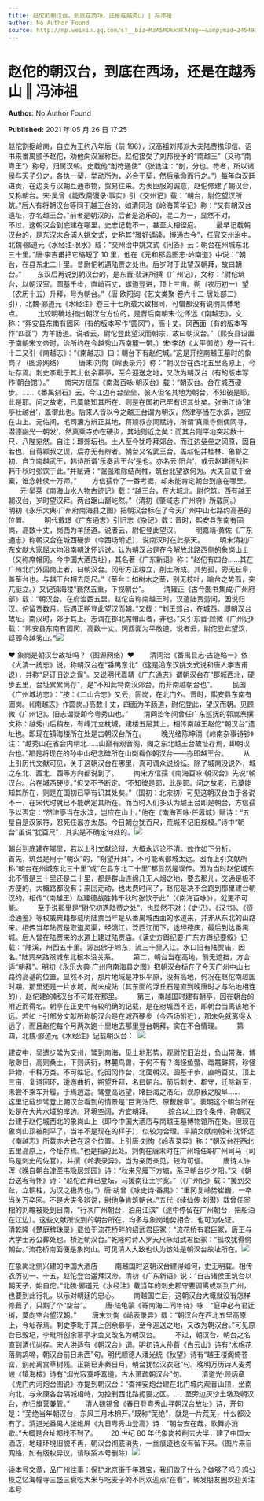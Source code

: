 ```yaml
---
title: 赵佗的朝汉台，到底在西场，还是在越秀山 ‖ 冯沛祖
author: No Author Found
source: http://mp.weixin.qq.com/s?__biz=MzA5MDkxNTA4Ng==&amp;mid=2454911076&amp;idx=1&amp;sn=c1d84d5d39fab8f14da1156a1766be37&amp;chksm=87a23005b0d5b9135190f335f9baf604576c5889e4fae1b412d9f5067823ef34728311c9b716#rd
---
```


# 赵佗的朝汉台，到底在西场，还是在越秀山 ‖ 冯沛祖

**Author:** No Author Found

**Published:** 2021 年 05 月 26 日 17:25

赵佗割据岭南，自立为王约八年后（前 196），汉高祖刘邦派大夫陆贾携印信、诏书来番禺颁予赵佗，劝他向汉室称臣。赵佗接受了刘邦授予的“南越王”（又称“南粤王”）称号，归属汉朝。史载他“剖符通使”（张铣注：“剖，分也。符者，所以诸侯与天子分之，各执一契，举动所为，必合于契，然后承命而行之。”）每年向汉廷进贡，在边关与汉朝互通市物，贸易往来。为表臣服的诚意，赵佗修建了朝汉台，又称朝台。宋·吴曾《能改斋漫录·事实》引《交州记》载：“朝台，尉佗望汉所筑。”后人有将朝汉台等同于越王台的，如清同治《岭海菁华记》称：“又有朝汉台遗址，亦名越王台。”前者是朝汉的，后者是游乐的，混二为一，显然不对。        不过，这朝汉台到底建在哪里，史志记载不一，甚至大相径庭。        最早记载朝汉台的，是东汉末合浦人姚文式，史称其“雅好诵读，博通古今”，任官交州治中。北魏·郦道元《水经注·泿水》载：“交州治中姚文式《问答》云：朝台在州城东北三十里。”唐·李吉甫把它缩短了 10 里，他在《元和郡县图志·岭南道》中说：“朝台，在县东北二十里。昔尉佗初遇陆贾之处也。后岁时于此望汉朝拜，故曰朝台。”        东汉后再说到朝汉台的，是东晋·裴渊所撰《广州记》，文称：“尉佗筑台，以朝汉室。圆基千步，直峭百丈，螺道登进，顶上三亩。朔（农历初一）望（农历十五）升拜，号为朝台。”（唐·欧阳询《艺文类聚·卷六十二·居处部二》引），北魏·郦道元《水经注》卷三十七所载大致相同，可惜都没有说明具体地点。        比较明确地指出朝汉台方位的，是晋后南朝宋·沈怀远《南越志》，文称：“熙安县东南有固冈（有的版本写作“圆冈”），高十丈。冈西面（有的版本写作“四面”）为羊肠道。说者云，尉佗登此望汉而朝宗，故曰朝汉台。”（熙安县设置于南朝宋文帝时，治所约在今越秀山西南麓一带。）宋·李昉《太平御览》卷一百七十二又引《南越志》：“《南越志》曰：朝台下有赵佗城。”这是开挖南越王墓时的象岗？（图源网络）        唐末·刘恂《岭表录异》称：“朝汉台在西北五里高原上，今址存焉。刺史李毗于其上创余慕亭，至今迎送之地，又改为朝汉台（有的版本写作‘朝台馆’）。”        南宋方信孺《南海百咏·朝汉台》载：“朝汉台。台在城西硬步。……《番禺刻石》云，今江边有台垒垒，彼人但名其地为朝台，不知彼是耶，此是耶。问之故老，已莫能知其所在．则是在国初已罕有识其处矣。张曲江诗‘津亭壮越台’，盖谓此也。后来人皆以今之越王台谓为朝汉，然津亭当在水滨，岂应在山上。元佑间，毛司漕方辨正其地，蒋颖叔亦同赋诗，所谓‘真乘寺侧偶同寻，潜德幽光一朝发’，然真乘寺亦在硬步，其地则近之矣：而其台则平地突起数十尺．八陛宛然。自注：即郊坛也。土人至今犹呼拜郊台。而江边垒垒之冈原，固自若也，自蒋颖叔之误，后亦无有辨者。朝台又名武王台，盖赵佗并桂林、象郡之初．自立南越武王，韩诗所谓‘乐奏武王台’是也。亦名云‘阳台’，或云赵建德战胜韩千秋时张饮于此。”并赋诗：“倔强难除结尚椎，筑台北望欲何为。大夫自载千金橐，谁念韩侯十万师。”        方信孺作了一番考据，却未能肯定朝台到底在哪里。        元·吴莱《南海山水人物古迹记》载：“越王台，在大城北。尉佗筑。西有越王朝汉台，岁时望汉拜。两台踞山巅屹然。”（清初《肇域志·广州府》所载同。）        明初《永乐大典·广州府南海县之图》把朝汉台标在了今天广州中山七路约高基的位置。        明代戴璟《广东通志》引旧志《杂记》载：晋时，熙安县东南有固岗，高数十丈，岗西为羊肠道。说者云，尉佗登此望汉。        明嘉靖·黄佐《广东通志》称朝汉台在城西硬步（今西场附近），说南汉时在此祭天。        明末清初广东文献大家屈大均沿南朝沈怀远说，认为朝汉台是在今解放北路西侧的象岗山上（又称席帽冈。今中国大酒店址），其名著《广东新语》称：“赵佗有四台……其在广州北门外固岗上者，曰朝汉台。冈形方正峻立，削土所成。其势孤，旁无丘阜，盖茎台也。与越王台相去咫尺。”（茎台：如树木之茎，别无枝叶，喻台之势孤，突兀挺立。）又记镇海楼“巍然五重，下视朝台”。        清雍正《古今图书集成·广州府部》载：“朝汉台，在府治西五里。赵佗自称南越王时，汉遣陆贾劳问，因说归汉。佗留贾数月。后遇正朔登此望汉而朝。”又载：“刘王郊台，在城西。即朝汉台故址。南汉时，郊于其上。志谓在郡北席帽山者，非也。”又引东晋·顾微《广州记》载：“熙安县东南有固冈，高数十丈。冈西面为平敞道，说者云，尉佗登此望汉，疑即今越秀山。”![](https://mmbiz.qpic.cn/mmbiz_jpg/PJWG74pLsMY0BTCNbASGhibQBw24mibicYOmJTdvN38NRfcS7nzjWJZhXv7lbPZwYBTqwMKu334aGq3hNGG1E43KA/640)

♥ 象岗是朝汉台故址吗？（图源网络）♥        清同治《番禺县志·古迹略一》依《大清一统志》说，称朝汉台在“番禺东北”（这是沿东汉姚文式说和唐人李吉甫说），并称“足订旧说之误”。又说明代嘉靖《广东通志》谓朝汉台在“郡城西北，硬步五里，台址累累尚存”，是“不知此特南汉郊台，而非南越朝台也”。        民国《广州城坊志》：“按：《二山合志》又云，固岗，在北门外。晋时，熙安县东南有固岗。(《南越志》作圆岗。)高数十丈，四面为羊肠道，尉佗登此，望汉而朝。见顾微《广州记》。旧志谓疑即今粤秀山也。”        清同治年间曾任广东巡抚的郭嵩焘撰文称：越秀山后稍左，有峰兀立枕城，建楼五层其上，相传南越王赵佗“朝汉台”遗址也。即现在镇海楼所在处是古朝汉台所在。        晚光绪陈坤清《岭南杂事诗钞》注：“越秀山在省会内稍北……山巅有观音阁，阁之东北越王台故址存焉，即朝汉台也。”那是将现在的孙中山纪念碑所在山岗看作朝汉台——亦即越王台。        从上引历代文献可见，关于这朝汉台在哪里，真可谓众说纷纭。除了城南没说外，城之东北、西北、西等方向都说到了。        南宋方信孺《南海百咏·朝汉台》先说“朝汉台。台在城西硬步。”但又不予断定。“不知彼是耶，此是耶。问之故老，已莫能知其所在．则是在国初已罕有识其处矣。”（国初：北宋初）可见这朝汉台由于各说不一，在宋代时就已不能确定其所在。而当时人们多认为越王台即是朝台，方信孺予以否定：“然津亭当在水滨，岂应在山上。”他在《南海百咏·任嚣城》赋诗：“五星自是汉家符，忍死任嚣亦太愚。今日朝台犹百尺，荒城不记旧规模。”诗中“朝台”虽说“犹百尺”，其实是不确定何处的。![](https://mmbiz.qpic.cn/mmbiz_jpg/PJWG74pLsMY0BTCNbASGhibQBw24mibicYOcnaO3t5McT0hfojlrzNtJ48RLXXuJqpjWkb9U34iao6wGbIJibDLWmBA/640)

朝台到底建在哪里，若以上引文献论辩，大概永远论不清。兹作如下分析。        首先，筑台是用于“朝汉”的，“朔望升拜”，不可能离都城太远。因而上引文献所称“朝台在州城东北三十里”或“在县东北二十里”都显然是误传。因为当时赵佗城东北不管是三十里还是二十里，都是群山连绵几无人烟之地，要去那儿，交通是极不方便的，大概路都没有；来回走动，也太费时间了，赵佗是决不会跑到那里建台朝汉的。相传“（南越王）赵建德战胜韩千秋时张饮于此”（《南海百咏》），就更不可能。        至于说那里是“尉佗初遇陆贾之处”，也显然不对；《史记》、《汉书》、《资治通鉴》等权威典籍都载明陆贾当年是从番禺城西面的水道来，并非从东北的山路来。相传当年陆贾是取道灵渠，经漓江，泛西江而下，途经德庆，最后到达番禺城。后人曾在陆贾来的水道上建过陆贾庙。《读史方舆纪要·广东方舆纪要叙》记载：“陆溪，州西五十里。源出佛子岭东，流三十里入江。水口旧有陆贾庙，因名。”陆贾来路跟城东北根本没关系。        第二，朝台当在高地，前无遮挡，方合适“朝拜”。明初《永乐大典·广州府南海县之图》把朝汉台标在了今天广州中山七路约高基的位置，显然不对，那片地域是冲积平原，没有高地，何况在赵佗南越国时期，那里还是一片水域，尚未成陆（其东面的浮丘石是直到晚唐时才与陆地相连的），赵佗建的朝汉台不可能在那里。        第三，南越国时建有朝亭，因在朝台的附近而得名。朝亭在正史中有较明确的记载，是在府城西不远，即朝台当离该地不远。若如上引部分文献所称朝汉台是在城西硬步（今西场附近），那未免就离得太远了，而且赵佗每个月两次跑十里地去那里登台朝拜，实在不合情理。        第四，北魏·郦道元《水经注》记载朝汉台：  ![](https://mmbiz.qpic.cn/mmbiz_jpg/PJWG74pLsMY0BTCNbASGhibQBw24mibicYOHicOpo1DFibgiciakFsLnmXjGWAbJ9FqjcXffMVfwJdiarmGiawWibkcRV4Mg/640)

建安中，吴遣步骘为交州，骘到南海，见土地形势，观尉佗旧治处，负山带海，博敞渺目，高则桑土，下则沃衍，林麓鸟兽，于何不有？海怪鱼鳖、鼋鼍鲜鳄，珍怪异物，千种万类，不可胜记。佗因冈作台，北面朝汉，圆基千步，直峭百丈，顶上三亩，复道回环，逶迤曲折，朔望升拜，名曰朝台。前后刺史、郡守，迁除新至，未尝不乘车升履，于焉逍遥。骘登高远望，睹巨海之浩茫，观原薮之殷阜……         这里记载步骘登上朝汉台看到的情景是“巨海浩茫、原薮殷阜”。表明这个朝台所在处是在大片水域的岸边。环境空阔，方宜朝拜。        综合以上四个条件，称朝汉台建于赵佗城西北的象岗山上（即今中国大酒店与南越王墓博物馆所在处。但现在象岗山顶被削平了，当年不是现在的样子），似较为合理。早期文献南朝宋·沈怀远《南越志》所载亦大致在这个位置。上引唐·刘恂《岭表录异》称：“朝汉台在西北五里高原上，今址存焉。”也是指的此处。刘恂在唐末时在广州城任职广州司马（司马是刺史的佐官），并撰《岭表录异》，当为亲历亲见，较为可信。        唐诗人许浑《晚自朝台津至韦隐居郊园》诗：“秋来凫雁下方塘，系马朝台步夕阳。”又《朝台送客有怀》诗：“赵佗西拜已登坛，马援南征土宇宽。”（《广州记》载：“援到交趾，立铜柱，为汉之极界也。”）唐·胡曾《咏史诗·番禺》：“重冈复岭势崔巍，一卒当关万卒回。不是大夫多辨说，尉他争肯筑朝台。”五代《续仙传·刘潜》载曾任宰相的刘瞻被贬到日南，“行次广州朝台，泊舟江滨”（途中停留在广州朝台，把船泊在江边）。这些文献所说到的朝台所在，均多与象岗地势相合，也可为佐证。        清乾隆《楚庭稗珠录》载位于流花桥畔的绍武君臣冢：“流花桥有君臣冢，唐王与大学士苏公葬处也。桥近朝汉台。”乾隆时诗人罗天尺咏绍武君臣冢：“孤坟犹得傍朝台。”流花桥南面便是象岗山。可见清人大致也认为该处是朝汉台故址所在。![](https://mmbiz.qpic.cn/mmbiz_png/Ljib4So7yuWia7I1iaVZF7tqV6BApWVRIH1HQMVy6KcksJ6Ue4pay6sqPpzJrmSd2bcfZf0adDOKJcFUs4EeSK5iaw/640?wx_fmt=png)

在象岗北侧兴建的中国大酒店         南越国时这朝汉台建得如何，史无明载。相传农历初一、十五，赵佗登台遥拜汉帝。清初《广东新语》说：“自古诸侯王筑台以朝天子，始自佗。”北魏·郦道元《水经注》载当年的刺史郡守要调离或新到广州，也要到此行礼，以示对朝廷的忠心。        南越国亡后，这朝汉台大概就没有怎样修葺了，只剩了个“空台”。        唐·陆龟蒙《寄南海二同年诗》咏：“庭中必有君迁树，莫向空台望汉朝。”        唐末刘恂《岭表录异》载：“朝汉台在西北五里高原上，今址存焉。刺史李毗于其上创余慕亭，至今迎送之地，又改为朝汉台。”可见原台已毁圮，李毗所创余慕亭才会又改名为朝汉台。        不过，朝汉台、朝台之名直到清代尚存。宋人洪适有《朝汉台》词。明初诗人孙蕡《白云山》诗有“木棉花落鹧鸪啼，朝汉台前日未西”句。明代顺德人潘光统《秋望》诗有“越王楼阁倚苍峦，别苑离宫草树残。正朔已非秦日月，朝台犹忆汉衣冠”句。晚明万历诗人麦秀岐《镇海楼》诗有“烟光寂寞呼鸾道，古木萧疏朝汉台”句。        清道光·顾炳章《虎门内河炮台图说》亦提到朝汉台：“查神安炮台建在北门城内观音山顶，坐南向北，与永康各台隔城相峙，为控制西北路扼要之区。……至旁边灰沙土墩及朝汉台，亦归旗营兼管。”        清人魏锡曾《春日登粤秀山寻朝汉台故址》诗，开句是：“芜绝当年朝汉台，东风三月木棉开。”既称“芜绝”，就是一片荒芜，什么都没有了。清道光番禺人张维屏《九日粤秀山登高》诗：“朝台安在哉，歌舞亦消歇。”大概是台址都找不到了。       20 世纪 80 年代象岗被削去大半，建了中国大酒店，地理环境旧貌不再，朝汉台彻底消失，一丝痕迹也没有留下来。（图片来自网络，如有版权异议，请联系本号删除）![](https://mmbiz.qpic.cn/mmbiz_jpg/PJWG74pLsMY0BTCNbASGhibQBw24mibicYO271RhxuCQB3vnTPdia9n3uyJHVzolVqtmtZd3QKG2I0ryTVfniaIx98w/640)

读本号文章，品广州往事：保护北京街千年瑰宝，我们做了什么？做够了吗？鸡公榄之忆海幢寺三盛三衰吃大米与吃麦子的不同欢迎点“在看”，转发朋友圈欢迎关注本号

